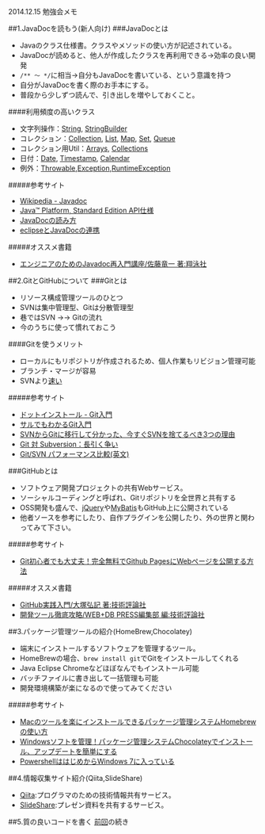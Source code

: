 2014.12.15 勉強会メモ

##1.JavaDocを読もう(新人向け)
###JavaDocとは
* Javaのクラス仕様書。クラスやメソッドの使い方が記述されている。
* JavaDocが読めると、他人が作成したクラスを再利用できる→効率の良い開発
* `/** 〜 */`に相当→自分もJavaDocを書いている、という意識を持つ
* 自分がJavaDocを書く際のお手本にする。
* 普段から少しずつ読んで、引き出しを増やしておくこと。

####利用頻度の高いクラス
* 文字列操作：[String](https://docs.oracle.com/javase/jp/7/api/java/lang/String.html), [StringBuilder](https://docs.oracle.com/javase/jp/7/api/java/lang/StringBuilder.html)
* コレクション：[Collection](https://docs.oracle.com/javase/jp/7/api/java/util/Collection.html), [List](https://docs.oracle.com/javase/jp/7/api/java/util/List.html), [Map](https://docs.oracle.com/javase/jp/7/api/java/util/Map.html), [Set](https://docs.oracle.com/javase/jp/7/api/java/util/Set.html), [Queue](https://docs.oracle.com/javase/jp/7/api/java/util/Queue.html) 
* コレクション用Util：[Arrays](https://docs.oracle.com/javase/jp/7/api/java/util/Arrays.html), [Collections](https://docs.oracle.com/javase/jp/7/api/java/util/Collections.html)
* 日付：[Date](https://docs.oracle.com/javase/jp/7/api/java/sql/Date.html), [Timestamp](https://docs.oracle.com/javase/jp/7/api/java/sql/Timestamp.html), [Calendar](https://docs.oracle.com/javase/jp/7/api/java/util/Calendar.html)
* 例外：[Throwable](https://docs.oracle.com/javase/jp/7/api/java/lang/Throwable.html),[Exception](https://docs.oracle.com/javase/jp/7/api/java/lang/Exception.html),[RuntimeException](https://docs.oracle.com/javase/jp/7/api/java/lang/RuntimeException.html)

#####参考サイト

+ [Wikipedia - Javadoc](http://ja.m.wikipedia.org/wiki/Javadoc)
+ [Java™ Platform, Standard Edition API仕様](https://docs.oracle.com/javase/jp/7/api/)
+ [JavaDocの読み方](http://vipprog.net/wiki/プログラミング言語/Java/javadocの読み方.html#h394ccb1)
+ [eclipseとJavaDocの連携](http://www.javadrive.jp/eclipse3/help/index3.html)

#####オススメ書籍
* [エンジニアのためのJavadoc再入門講座/佐藤竜一 著:翔泳社](http://www.shoeisha.co.jp/book/detail/9784798119489)


##2.GitとGitHubについて
###Gitとは

* リソース構成管理ツールのひとつ
* SVNは集中管理型、Gitは分散管理型
* 巷ではSVN →→ Gitの流れ
* 今のうちに使って慣れておこう

####Gitを使うメリット
* ローカルにもリポジトリが作成されるため、個人作業もリビジョン管理可能
* ブランチ・マージが容易
* SVNより[速い](http://git-scm.com/about/small-and-fast)

#####参考サイト
* [ドットインストール - Git入門](http://dotinstall.com/lessons/basic_git)
* [サルでもわかるGit入門](http://www.backlog.jp/git-guide/)
* [SVNからGitに移行して分かった、今すぐSVNを捨てるべき3つの理由](http://catcher-in-the-tech.net/806/)
* [Git 対 Subversion：長引く争い](http://readwrite.jp/archives/4492)
* [Git/SVN パフォーマンス比較(英文)](http://git-scm.com/about/small-and-fast)

###GitHubとは
* ソフトウェア開発プロジェクトの共有Webサービス。
* ソーシャルコーディングと呼ばれ、Gitリポジトリを全世界と共有する
* OSS開発も盛んで、[jQuery](https://github.com/jquery/jquery)や[MyBatis](https://github.com/mybatis/mybatis-3)もGitHub上に公開されている
* 他者ソースを参考にしたり、自作プラグインを公開したり、外の世界と関わってみて下さい。

#####参考サイト
* [Git初心者でも大丈夫！完全無料でGithub PagesにWebページを公開する方法](http://liginc.co.jp/web/html-css/html/96453)

#####オススメ書籍
* [GitHub実践入門/大塚弘記 著:技術評論社](http://gihyo.jp/book/2014/978-4-7741-6366-6) 
* [開発ツール徹底攻略/WEB+DB PRESS編集部 編:技術評論社](http://gihyo.jp/book/2013/978-4-7741-5616-3)

##3.パッケージ管理ツールの紹介(HomeBrew,Chocolatey)

* 端末にインストールするソフトウェアを管理するツール。
* HomeBrewの場合、`brew install git`でGitをインストールしてくれる
* Java Eclipse Chromeなどほぼなんでもインストール可能
* バッチファイルに書き出して一括管理も可能
* 開発環境構築が楽になるので使ってみてください

#####参考サイト
* [Macのツールを楽にインストールできるパッケージ管理システムHomebrewの使い方](http://millkeyweb.com/installing-homebrew/)
* [Windowsソフトを管理！パッケージ管理システムChocolateyでインストール、アップデートを簡単にする](http://millkeyweb.com/win-chocolatey/)
* [PowershellははじめからWindows 7に入っている](http://develop-tom.blog.so-net.ne.jp/2012-03-25-3)

##4.情報収集サイト紹介(Qiita,SlideShare)
* [Qiita](https://qiita.com/):プログラマのための技術情報共有サービス。
* [SlideShare](http://www.slideshare.net/):プレゼン資料を共有するサービス。

##5.質の良いコードを書く
[前回](https://github.com/nesheep5/study-group-doc/blob/master/20141201.md#4%E8%B3%AA%E3%81%AE%E8%89%AF%E3%81%84%E3%82%B3%E3%83%BC%E3%83%89%E3%82%92%E6%9B%B8%E3%81%8F)の続き
